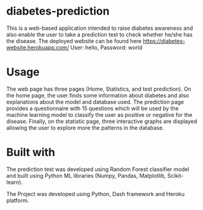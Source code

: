 # diabetes-prediction

This is a web-based application intended to raise diabetes awareness and also enable the user to take a prediction test to check whether he/she has the disease.
The deployed website can be found here https://diabetes-website.herokuapp.com/  User: hello, Password: world


# Usage

The web page has three pages (Home, Statistics, and test prediction). On the home page, the user finds some information about diabetes and also explanations about the model and database used. The prediction page provides a questionnaire with 15 questions which will be used by the machine learning model to classify the user as positive or negative for the disease. Finally, on the statistic page, three interactive graphs are displayed allowing the user to explore more the patterns in the database. 


# Built with
The prediction test was developed using Random Forest classifier model and built using Python ML libraries (Numpy, Pandas, Matplotlib, Scikit-learn).

The Project was developed using Python, Dash framework and Heroku platform.
